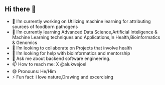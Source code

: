 ## Hi there 👋

- 🔭 I’m currently working on Utilizing machine learning for attributing sources of foodborn pathogens
- 🌱 I’m currently learning Advanced Data Science,Artificial Inteligence & Machine Learning techniques and Applications,In Health,Bioinformatics & Genomics
- 👯 I’m looking to collaborate on Projects that involve health
- 🤔 I’m looking for help with bioinformatics and mentorship
- 💬 Ask me about backend software engineering.
- 📫 How to reach me: X @alukwejoel
- 😄 Pronouns: He/Him
- ⚡ Fun fact: i love nature,Drawing and excercising
